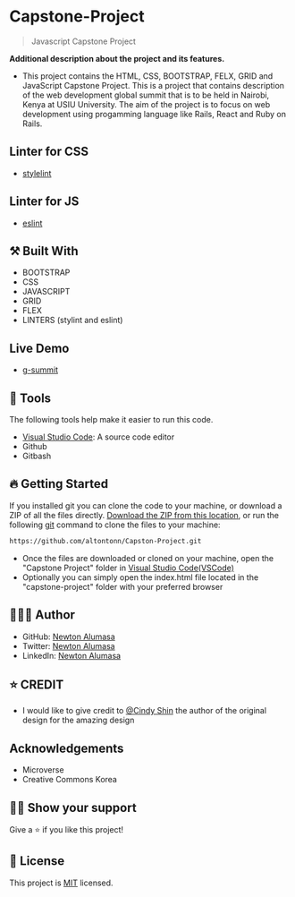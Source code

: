 # Capstone-Project

> Javascript Capstone Project

**Additional description about the project and its features.**
- This project contains the HTML, CSS, BOOTSTRAP, FELX, GRID and JavaScript Capstone Project. This is a project that contains description of the web development global summit that is to be held in Nairobi, Kenya at USIU University. The aim of the project is to focus on web development using progamming language like Rails, React and Ruby on Rails. 

## Linter for CSS
- [stylelint](https://github.com/microverseinc/linters-config/tree/master/html-css)

## Linter for JS
- [eslint](https://github.com/microverseinc/linters-config/tree/master/html-css-js)

## ⚒️ Built With

- BOOTSTRAP
- CSS
- JAVASCRIPT
- GRID
- FLEX
- LINTERS (stylint and eslint)
## Live Demo
- [g-summit](https://altontonn.github.io/Global-Summit/)

## 🧰 Tools

The following tools help make it easier to run this code.

- [Visual Studio Code](https://code.visualstudio.com/): A source code editor
- Github
- Gitbash

## 🔥 Getting Started

If you installed git you can clone the code to your machine, or download a ZIP of all the files directly.
[Download the ZIP from this location](https://github.com/altontonn/portfolio/archive/refs/heads/main.zip), or run the following [git](https://git-scm.com/downloads) command to clone the files to your machine:

```bash
https://github.com/altontonn/Capston-Project.git
```

- Once the files are downloaded or cloned on your machine, open the "Capstone Project" folder in [Visual Studio Code(VSCode)](https://code.visualstudio.com/)
- Optionally you can simply open the index.html file located in the "capstone-project" folder with your preferred browser

## 🙎🏾‍♂️ Author

- GitHub: [Newton Alumasa](https://github.com/altontonn)
- Twitter: [Newton Alumasa](https://twitter.com/AlumasaNewton)
- LinkedIn: [Newton Alumasa](https://linkedin.com/in/NewtonAlumasa)

## ⭐️ CREDIT

- I would like to give credit to [@Cindy Shin](https://www.behance.net/adagio07) the author of the original design for the amazing design

## Acknowledgements

- Microverse
- Creative Commons Korea

## 👊🏾 Show your support

Give a ⭐️ if you like this project!

## 📝 License

This project is [MIT](./LICENSE) licensed.
